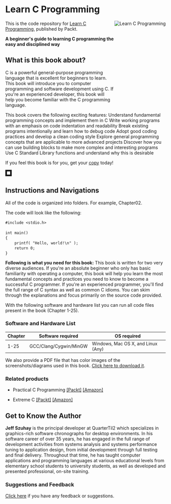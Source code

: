 # Learn C Programming

<a href="https://www.packtpub.com/programming/learn-c-programming-fundamentals-of-c?utm_source=github&utm_medium=repository&utm_campaign=9781789349917"><img src="https://packt-type-cloud.s3.amazonaws.com/uploads/sites/2925/2020/06/cover.png" alt="Learn C Programming" height="256px" align="right"></a>

This is the code repository for [Learn C Programming](https://www.packtpub.com/programming/learn-c-programming-fundamentals-of-c?utm_source=github&utm_medium=repository&utm_campaign=9781789349917), published by Packt.

**A beginner's guide to learning C programming the easy and disciplined way**

## What is this book about?
C is a powerful general-purpose programming language that is excellent for beginners to learn. This book will introduce you to computer programming and software development using C. If you're an experienced developer, this book will help you become familiar with the C programming language.


This book covers the following exciting features:
Understand fundamental programming concepts and implement them in C 
Write working programs with an emphasis on code indentation and readability 
Break existing programs intentionally and learn how to debug code 
Adopt good coding practices and develop a clean coding style 
Explore general programming concepts that are applicable to more advanced projects 
Discover how you can use building blocks to make more complex and interesting programs 
Use C Standard Library functions and understand why this is desirable

If you feel this book is for you, get your [copy](https://www.amazon.com/dp/1789349915) today!

<a href="https://www.packtpub.com/?utm_source=github&utm_medium=banner&utm_campaign=GitHubBanner"><img src="https://raw.githubusercontent.com/PacktPublishing/GitHub/master/GitHub.png" 
alt="https://www.packtpub.com/" border="5" /></a>

## Instructions and Navigations
All of the code is organized into folders. For example, Chapter02.

The code will look like the following:
```
#include <stdio.h>

int main()
{
    printf( "Hello, world!\n" );
    return 0;
}
```

**Following is what you need for this book:**
This book is written for two very diverse audiences.
If you're an absolute beginner who only has basic familiarity with operating a computer, this book will help you learn the most fundamental concepts and practices you need to know to become a successful C programmer.
If you're an experienced programmer, you'll find the full range of C syntax as well as common C idioms. You can skim through the explanations and focus primarily on the source code provided.

With the following software and hardware list you can run all code files present in the book (Chapter 1-25).
### Software and Hardware List
| Chapter | Software required | OS required |
| -------- | ------------------------------------ | ----------------------------------- |
| 1-25 | GCC/Clang/Cygwin/MinGW | Windows, Mac OS X, and Linux (Any) |

We also provide a PDF file that has color images of the screenshots/diagrams used in this book. [Click here to download it](https://static.packt-cdn.com/downloads/9781789349917_ColorImages.pdf).

### Related products
*  Practical C Programming [[Packt]](https://www.packtpub.com/programming/c-programming-cookbook?utm_source=github&utm_medium=repository&utm_campaign=) [[Amazon]](https://www.amazon.com/dp/1838641106)

*  Extreme C [[Packt]](https://www.packtpub.com/programming/extreme-c?utm_source=github&utm_medium=repository&utm_campaign=) [[Amazon]](https://www.amazon.com/dp/1789343623)

## Get to Know the Author
**Jeff Szuhay**
is the principal developer at QuarterTil2 which specializes in graphics-rich software chronographs for desktop environments. In his software career of over 35 years, he has engaged in the full range of development activities from systems analysis and systems performance tuning to application design, from initial development through full testing and final delivery.
Throughout that time, he has taught computer applications and programming languages at various educational levels from elementary school students to university students, as well as developed and presented professional, on-site training.

### Suggestions and Feedback
[Click here](https://docs.google.com/forms/d/e/1FAIpQLSdy7dATC6QmEL81FIUuymZ0Wy9vH1jHkvpY57OiMeKGqib_Ow/viewform) if you have any feedback or suggestions.


